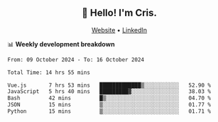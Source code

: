 
<h2 align="center">👋 Hello! I'm Cris.</h2>
<p align="center">
  <a href="https://www.criscunas.dev">Website</a> •
  <a href="https://www.linkedin.com/in/cristophercunas/">LinkedIn</a> 
</p>


📊 **Weekly development breakdown**
<!--START_SECTION:waka-->

```txt
From: 09 October 2024 - To: 16 October 2024

Total Time: 14 hrs 55 mins

Vue.js       7 hrs 53 mins   █████████████▒░░░░░░░░░░░   52.90 %
JavaScript   5 hrs 40 mins   █████████▓░░░░░░░░░░░░░░░   38.03 %
Bash         42 mins         █▒░░░░░░░░░░░░░░░░░░░░░░░   04.70 %
JSON         15 mins         ▒░░░░░░░░░░░░░░░░░░░░░░░░   01.77 %
Python       15 mins         ▒░░░░░░░░░░░░░░░░░░░░░░░░   01.71 %
```

<!--END_SECTION:waka-->

